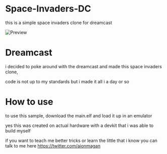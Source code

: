 # Space-Invaders-DC
this is a simple space invaders clone for dreamcast

![Preview](https://github.com/Aionmagan/Space-Invaders-DC/DreamcastSS.png)


# Dreamcast 
i decided to poke around with the dreamcast 
and made this space invaders clone, 

code is not up to my standards but i made it all i a day or so 

# How to use 
to use this sample, download the main.elf 
and load it up in an emulator 

yes this was created on actual hardware with a devkit that i was able to build myself 

if you want to teach me better tricks or learn the little that i know you can talk to me here 
https://twitter.com/aionmagan

